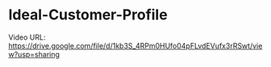 # Ideal-Customer-Profile
Video URL: https://drive.google.com/file/d/1kb3S_4RPm0HUfo04pFLvdEVufx3rRSwt/view?usp=sharing
